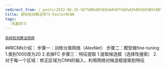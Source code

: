 ```yaml
---
redirect_from: /_posts/2022-06-25-%E7%9B%AE%E6%A0%87%E6%A3%80%E6%B5%8B%E7%AE%97%E6%B3%95%E5%AD%A6%E4%B9%A0-FasterRCNN/
title: 目标检测算法学习-FasterRCNN
tags:
  -机器学习
---
```

[`目标检测算法视频`](https://www.bilibili.com/video/BV1mU4y1m7dN)

##RCNN介绍：
步骤一：训练分类网络（AlexNet）
步骤二：模型做fine-tuning
        1.类别1000改为20
        2.去掉FC
步骤三：特征提取
        1.提取候选框（选择性搜索）
        2.对于每一个区域：修正区域为CNN的输入，利用网络对候选框提取到特征
